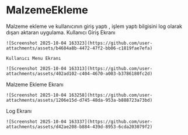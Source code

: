 # MalzemeEkleme
Malzeme ekleme  ve kullanıcının giriş yaptı , işlem yaptı bilgisini log olarak dışarı aktaran uygulama.
Kullanıcı Giriş Ekranı
``` 
![Screenshot 2025-10-04 163323](https://github.com/user-attachments/assets/b4684a8b-4472-47f2-bb06-c1819fae7efa)
```
``` 
Kullanıcı Menu Ekranı
```
``` 
![Screenshot 2025-10-04 163313](https://github.com/user-attachments/assets/402ad102-c404-4670-a003-b3786180fc2d)
``` 
Malzeme Ekleme Ekranı
``` 
![Screenshot 2025-10-04 163258](https://github.com/user-attachments/assets/1206e15d-d745-48da-953a-b888723a73bd)
``` 
Log Ekranı
``` 
![Screenshot 2025-10-04 163337](https://github.com/user-attachments/assets/d42ae208-b884-439d-8953-6cda203079f2)
``` 
